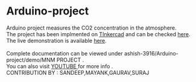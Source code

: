 # Arduino-project
<p>
 Arduino project measures the CO2 concentration in the atmosphere.<br>
The project has been implmented on <a href="https://www.tinkercad.com/dashboard?type=circuits&collection=designs">TInkercad</a> and can be checked <a href="https://www.tinkercad.com/things/c5qt1CwyIoA">here</a>.<br>
The live demonstration is available  <a href="https://drive.google.com/file/d/142EQS4xu3rDvMHQ3KwjbZVtvGprCWU-K/view?usp=drivesdk">here</a>.<br><br>
Complete documentation can be viewed under ashish-3916/Arduino-project/demo/MNM PROJECT .<br>
You can also visit <a href="#">YOUTUBE </a> for more info .<br>
CONTRIBUTION BY : SANDEEP,MAYANK,GAURAV,SURAJ <br>
</p>

